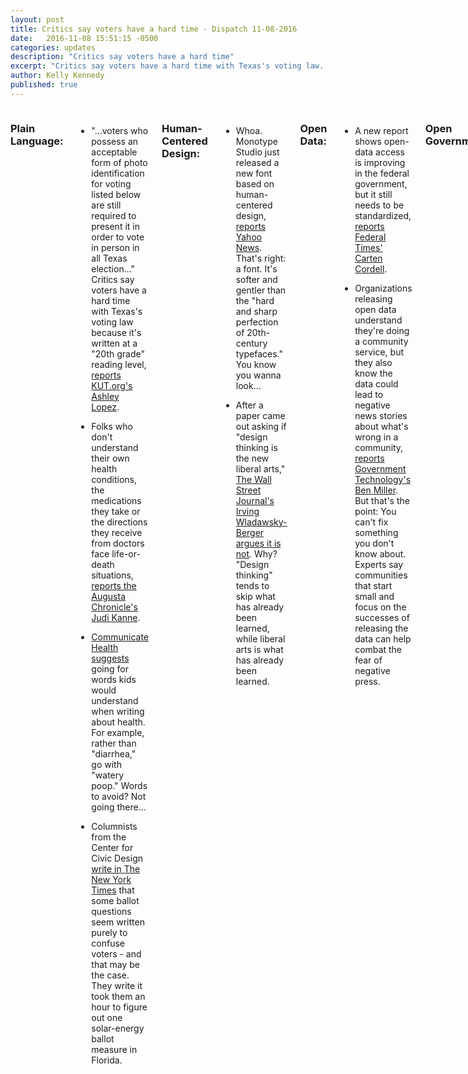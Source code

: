 ```yaml
---
layout: post
title: Critics say voters have a hard time - Dispatch 11-08-2016
date:   2016-11-08 15:51:15 -0500
categories: updates
description: "Critics say voters have a hard time"
excerpt: "Critics say voters have a hard time with Texas's voting law..."
author: Kelly Kennedy
published: true
---
```


<div class="row">
<div class="small-12 medium-9 medium-centered columns" markdown="1">
 
### Plain Language:

-  "...voters who possess an acceptable form of photo identification for voting listed below are still required to present it in order to vote in person in all Texas election..." Critics say voters have a hard time with Texas's voting law because it's written at a "20th grade" reading level, [reports KUT.org's Ashley Lopez](http://kut.org/post/why-voter-id-confusion-because-rules-were-written-20th-grade-reading-level).

-  Folks who don't understand their own health conditions, the medications they take or the directions they receive from doctors face life-or-death situations, [reports the Augusta Chronicle's Judi Kanne](http://chronicle.augusta.com/news/health/2016-10-31/health-literacy-can-be-life-or-death-matter).

-  [Communicate Health suggests](http://communicatehealth.com/2013/08/what-goes-in-must-come-out/) going for words kids would understand when writing about health. For example, rather than "diarrhea," go with "watery poop." Words to avoid? Not going there... 

-  Columnists from the Center for Civic Design [write in The New York Times](http://www.nytimes.com/roomfordebate/2016/11/03/why-are-ballot-measures-so-confusing/ballot-measures-need-to-be-written-in-plain-language) that some ballot questions seem written purely to confuse voters - and that may be the case. They write it took them an hour to figure out one solar-energy ballot measure in Florida.

### Human-Centered Design:

-  Whoa. Monotype Studio just released a new font based on human-centered
design, [reports Yahoo News](http://sports.yahoo.com/news/introducing-between-typeface-monotype-versatile-120000394.html). That's right: a font. It's softer and gentler than the "hard and sharp perfection of 20th-century typefaces." You know you wanna look... 

-  After a paper came out asking if "design thinking is the new liberal
arts," [The Wall Street Journal's Irving Wladawsky-Berger argues it is not](http://blogs.wsj.com/cio/2016/11/04/is-design-thinking-the-new-liberal-arts/). Why? "Design thinking" tends to skip what has already been learned, while liberal arts is what has already been learned.

### Open Data:

-  A new report shows open-data access is improving in the federal government, but it still needs to be standardized, [reports Federal Times' Carten Cordell](http://www.federaltimes.com/articles/report-open-datas-positives-are-still-in-their-infancy).

-  Organizations releasing open data understand they're doing a community service, but they also know the data could lead to negative news stories about what's wrong in a community, [reports Government Technology's Ben Miller](http://www.govtech.com/civic/How-to-Overcome-the-Bad-Story-Fear-and-Open-Up-Your-Data.html). But that's the point: You can't fix something you don't know about. Experts say communities that start small and focus on the successes of releasing the data can help combat the fear of negative press.

### Open Government:

-  As the Sunlight Foundation changes direction, [Propublica announces](https://www.propublica.org/article/taking-cues-and-some-projects-from-sunlight-labs) it will take over some of the nonprofit's projects, such as Politwoops, CapitolWords and the House Staff Directory.

### Vet Politics:

-  [Military Times' Leo Shane](http://www.militarytimes.com/articles/four-defense-veterans-races-to-watch?utm_source=3DSailthru&utm_medium=3Demail&utm_campaign=3DEBB-11/8&utm_term=3DEditorial%20-%20Military%20-%20Early%20Bird%20Brief) breaks down the races that are most likely to affect Veterans based on Congressional committees.

-  [And Shane reports](http://www.militarytimes.com/articles/election-day-look-back-national-security?utm_source=3DSailthru&utm_medium=3Demail&utm_campaign=3DEBB-11/8&utm_term=3DEditorial%20-%20Military%20-%20Early%20Bird%20Brief) that most national security experts, military watchers and Vets feel like the election hasn't touched on their top issues.

### Vet Love:

-  A new documentary details the lives of the service members who guard the Tomb of the Unknowns at Arlington National Cemetery, [reports Military Times' Charlsy Panzino](http://www.militarytimes.com/articles/unknowns-documentary-debuts-online-on-dvd-for-veterans-day?utm_source=3DSailthru&utm_medium=3Demail&utm_campaign=3DEBB%2011.3.16&utm_term=3DEditorial%20-%20Military%20-%20Early%20Bird%20Brief). It was produced by a Veteran and will be released on Veterans Day.

-  And another new film, "Acronym," looks at alternative treatments forpost-traumatic stress, [reports Military Times' Amanda Miller](http://www.militarytimes.com/articles/film-acronym-looks-inside-alternative-ptsd-therapies?utm_source=3DSailthru&utm_medium=3Demail&utm_campaign=3DEBB%2011.3.16&utm_term=3DEditorial%20-%20Military%20-%20Early%20Bird%20Brief).

-  A new report says VA has great goals through MyVA, but it doesn't have a
great way to evaluate or implement those goals, [reports The Washington
Post's Joe Davidson](https://www.washingtonpost.com/news/powerpost/wp/2016/11/03/va-gets-many-improvement-ideas-but-often-fails-on-evaluation-implementation/?wpisrc=3Dnl_fed&wpmm=3D1).

-  A new study finds military wives have higher rates of mental illness and are more likely to binge drink than other married women, [reports the San Diego Union Tribune's Carl Prine](http://www.sandiegouniontribune.com/military/sd-me-substance-mental-20161101-htmlstory.html?utm_source=3DSailthru&utm_medium=3Demail&utm_campaign=3DEBB%20Mil%2011.4.16&utm_term=3DEditorial%20-%20Military%20-%20Early%20Bird%20Brief).

-  Apparently, it someone's birthday this week, [reports Military.com](http://www.military.com/marine-corps-birthday/why-marine-corps-birthday-matters.html). Eat cake, and Hoo-rah.

### What we're reading:

-  Got Your 6 approved 13 entertainment ventures it says fairly represents service members and Veterans, as well as getting the facts generally straight, [reports Military Times' Kevin Lilley](http://www.militarytimes.com/articles/6-certified-13-entertainment-projects-get-veteran-advocacy-groups-seal-of-approval?utm_source=3DSailthru&utm_medium=3Demail&utm_campaign=3DEarly%20Bird%20Brief%2011.02.2016&utm_term=3DEditorial%20-%20Military%20-%20Early%20Bird%20Brief).

-  Some members of our team geeks-out hard on cybersecurity. CyberCon happens mid-month in Washington, D.C., [reports Federal Times](http://cybercon.federaltimes.com/?utm_source=3DSailthru&utm_medium=3Demail&utm_campaign=3DEarly%20Bird%20Brief%2011.02.2016&utm_term=3DEditorial%20-%20Military%20-%20Early%20Bird%20Brief).

-  As the first administration to officially engage on social media, the White House has created a hand-over policy for @potus and @flotus, [reports Media File](http://www.mediafiledc.com/whats-next-potus-twitter-handle/). If you're a fan of @potus's current owner, you can continue to follow @potus44, where all of Barack Obama's tweets will transfer in January.

-  U.S. Chief Technology Officer Megan Smith says women have always been involved in the tech industry, they've just been written out of the story, [reports Wired's James Temperton](http://www.wired.co.uk/article/megan-smith-cto-us-obama).